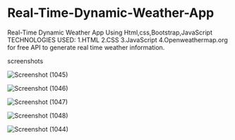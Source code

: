 # Real-Time-Dynamic-Weather-App
Real-Time Dynamic Weather App Using Html,css,Bootstrap,JavaScript  
TECHNOLOGIES USED:
1.HTML
2.CSS
3.JavaScript
4.Openweathermap.org for free API to generate real time weather information.

screenshots 

![Screenshot (1045)](https://github.com/vickyparker50/Real-Time-Dynamic-Weather-App/assets/120999307/6463aad6-5558-4fc9-9f95-e3b9170ea4b5)

![Screenshot (1046)](https://github.com/vickyparker50/Real-Time-Dynamic-Weather-App/assets/120999307/9d863516-b7c5-400c-85d6-3e5488b815aa)

![Screenshot (1047)](https://github.com/vickyparker50/Real-Time-Dynamic-Weather-App/assets/120999307/180daea2-968e-42dd-8876-8367cb2c1294)

![Screenshot (1048)](https://github.com/vickyparker50/Real-Time-Dynamic-Weather-App/assets/120999307/7eebe14b-29ce-4a2b-aed9-6c130e2c5318)

![Screenshot (1044)](https://github.com/vickyparker50/Real-Time-Dynamic-Weather-App/assets/120999307/d60fb86d-52f4-4c5b-83b4-58d510a9b848)
